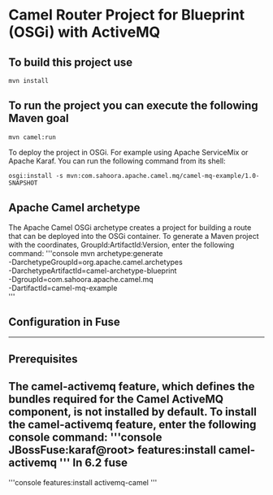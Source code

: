 # Camel Router Project for Blueprint (OSGi) with ActiveMQ


## To build this project use

    mvn install

## To run the project you can execute the following Maven goal

    mvn camel:run

To deploy the project in OSGi. For example using Apache ServiceMix
or Apache Karaf. You can run the following command from its shell:

    osgi:install -s mvn:com.sahoora.apache.camel.mq/camel-mq-example/1.0-SNAPSHOT

## Apache Camel archetype
The Apache Camel OSGi archetype creates a project for building a route that can be deployed into the OSGi container. To generate a Maven project with the coordinates, GroupId:ArtifactId:Version, enter the following command:
'''console
mvn archetype:generate \
-DarchetypeGroupId=org.apache.camel.archetypes \
  -DarchetypeArtifactId=camel-archetype-blueprint \
  -DgroupId=com.sahoora.apache.camel.mq \
  -DartifactId=camel-mq-example \
'''
## Configuration in Fuse
-------------------

Prerequisites
----

The camel-activemq feature, which defines the bundles required for the Camel ActiveMQ component, is not installed by default. To install the camel-activemq feature, enter the following console command:
'''console
JBossFuse:karaf@root> features:install camel-activemq
'''
In 6.2 fuse
---
'''console
features:install activemq-camel
'''

  

